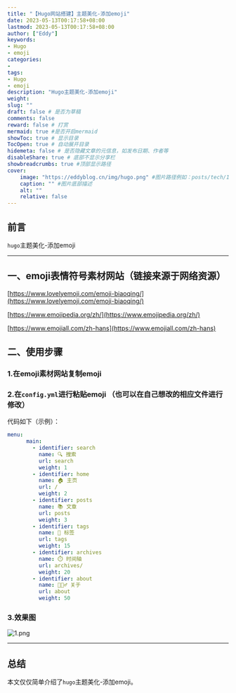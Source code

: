 ```yaml
---
title: "【Hugo网站搭建】主题美化-添加emoji"
date: 2023-05-13T00:17:58+08:00
lastmod: 2023-05-13T00:17:58+08:00
author: ["Eddy"]
keywords: 
- Hugo
- emoji
categories: 
- 
tags: 
- Hugo
- emoji
description: "Hugo主题美化-添加emoji"
weight:
slug: ""
draft: false # 是否为草稿
comments: false
reward: false # 打赏
mermaid: true #是否开启mermaid
showToc: true # 显示目录
TocOpen: true # 自动展开目录
hidemeta: false # 是否隐藏文章的元信息，如发布日期、作者等
disableShare: true # 底部不显示分享栏
showbreadcrumbs: true #顶部显示路径
cover:
    image: "https://eddyblog.cn/img/hugo.png" #图片路径例如：posts/tech/123/123.png
    caption: "" #图片底部描述
    alt: ""
    relative: false
---
```

## 前言

`hugo`主题美化-添加emoji

---

## 一、emoji表情符号素材网站（链接来源于网络资源）

[https://www.lovelyemoji.com/emoji-biaoqing/](https://www.lovelyemoji.com/emoji-biaoqing/)

[https://www.emojipedia.org/zh/](https://www.emojipedia.org/zh/)

[https://www.emojiall.com/zh-hans](https://www.emojiall.com/zh-hans)

## 二、使用步骤

### 1.在emoji素材网站复制emoji

### 2.在`config.yml`进行粘贴emoji （也可以在自己想改的相应文件进行修改）

代码如下（示例）：

```YAML
menu:
      main:
        - identifier: search
          name: 🔍 搜索
          url: search
          weight: 1
        - identifier: home
          name: 🏠 主页
          url: /
          weight: 2
        - identifier: posts
          name: 📚 文章
          url: posts
          weight: 3
        - identifier: tags
          name: 🧩 标签
          url: tags
          weight: 15
        - identifier: archives
          name: ⏱️ 时间轴
          url: archives/
          weight: 20
        - identifier: about
          name: 🙋🏻‍♂️ 关于
          url: about
          weight: 50
```

### 3.效果图

![1.png](https://testingcf.jsdelivr.net/gh/EddyCliff/ChartBed/Hugo_emoji/1.png)

---

## 总结

本文仅仅简单介绍了`hugo`主题美化-添加emoji。









